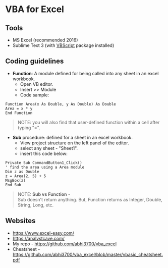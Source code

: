 # VBA for Excel

## Tools
* MS Excel (recommended 2016)
* Sublime Text 3 (with [VBScript](https://packagecontrol.io/packages/VBScript) package installed)

## Coding guidelines
* **Function**: A module defined for being called into any sheet in an excel workbook.
  - Open VB editor.
  - Insert >> Module
  - Code sample:
```vba
Function Area(x As Double, y As Double) As Double
Area = x * y
End Function
```
  
> NOTE: you will also find that user-defined function within a cell after typing "=".

* **Sub** procedure: defined for a sheet in an excel workbook.
  - View project structure on the left panel of the editor.
  - select any sheet - "Sheet1".
  - insert this code below:
```vba
Private Sub CommandButton1_Click()
' find the area using a Area module
Dim z as Double
z = Area(2, 5) + 5
MsgBox(z)
End Sub
```
> NOTE: **Sub vs Function** - <br/> Sub doesn't return anything. But, Function returns as Integer, Double, String, Long, etc.

## Websites
* https://www.excel-easy.com/
* https://analystcave.com/
* My repo - https://github.com/abhi3700/vba_excel
* Cheatsheet - https://github.com/abhi3700/vba_excel/blob/master/vbasic_cheatsheet.pdf
